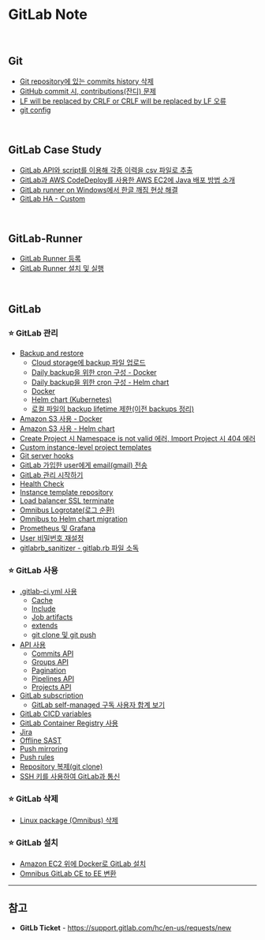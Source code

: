 # GitLab Note

<br>

## Git
- [Git repository에 있는 commits history 삭제](https://github.com/bigmtn1113/GitLab-Note/blob/master/Git/Git%20repository%EC%97%90%20%EC%9E%88%EB%8A%94%20commits%20history%20%EC%82%AD%EC%A0%9C.md)
- [GitHub commit 시, contributions(잔디) 문제](https://github.com/bigmtn1113/GitLab-Note/blob/master/Git/GitHub%20commit%20%EC%8B%9C%2C%20contributions(%EC%9E%94%EB%94%94)%20%EB%AC%B8%EC%A0%9C.md)
- [LF will be replaced by CRLF or CRLF will be replaced by LF 오류](https://github.com/bigmtn1113/GitLab-Note/blob/master/Git/LF%20will%20be%20replaced%20by%20CRLF%20or%20CRLF%20will%20be%20replaced%20by%20LF%20%EC%98%A4%EB%A5%98.md)
- [git config](https://github.com/bigmtn1113/GitLab-Note/blob/master/Git/git%20config.md)

<br>

## GitLab Case Study
- [GitLab API와 script를 이용해 각종 이력을 csv 파일로 추출](https://github.com/bigmtn1113/GitLab-Note/blob/master/GitLab%20Case%20Study/GitLab%20API%EC%99%80%20script%EB%A5%BC%20%EC%9D%B4%EC%9A%A9%ED%95%B4%20%EA%B0%81%EC%A2%85%20%EC%9D%B4%EB%A0%A5%EC%9D%84%20csv%20%ED%8C%8C%EC%9D%BC%EB%A1%9C%20%EC%B6%94%EC%B6%9C)
- [GitLab과 AWS CodeDeploy를 사용한 AWS EC2에 Java 배포 방법 소개](https://github.com/bigmtn1113/GitLab-Note/tree/master/GitLab%20Case%20Study/GitLab%EA%B3%BC%20AWS%20CodeDeploy%EB%A5%BC%20%EC%82%AC%EC%9A%A9%ED%95%9C%20AWS%20EC2%EC%97%90%20Java%20%EB%B0%B0%ED%8F%AC%20%EB%B0%A9%EB%B2%95%20%EC%86%8C%EA%B0%9C)
- [GitLab runner on Windows에서 한글 깨짐 현상 해결](https://github.com/bigmtn1113/GitLab-Note/blob/master/GitLab%20Case%20Study/GitLab%20runner%20on%20Windows%EC%97%90%EC%84%9C%20%ED%95%9C%EA%B8%80%20%EA%B9%A8%EC%A7%90%20%ED%98%84%EC%83%81%20%ED%95%B4%EA%B2%B0.md)
- [GitLab HA - Custom](https://github.com/bigmtn1113/GitLab-Note/blob/master/GitLab%20Case%20Study/GitLab%20HA%20-%20Custom.md)

<br>

## GitLab-Runner
- [GitLab Runner 등록](https://github.com/bigmtn1113/GitLab-Note/blob/master/GitLab-Runner/GitLab%20Runner%20%EB%93%B1%EB%A1%9D.md)
- [GitLab Runner 설치 및 실행](https://github.com/bigmtn1113/GitLab-Note/blob/master/GitLab-Runner/GitLab%20Runner%20%EC%84%A4%EC%B9%98%20%EB%B0%8F%20%EC%8B%A4%ED%96%89.md)

<br>

## GitLab
### ⭐ GitLab 관리
- [Backup and restore](https://github.com/bigmtn1113/GitLab-Note/tree/master/GitLab/GitLab%20%EA%B4%80%EB%A6%AC/Backup%20and%20restore)
  - [Cloud storage에 backup 파일 업로드](https://github.com/bigmtn1113/GitLab-Note/blob/master/GitLab/GitLab%20%EA%B4%80%EB%A6%AC/Backup%20and%20restore/Cloud%20storage%EC%97%90%20backup%20%ED%8C%8C%EC%9D%BC%20%EC%97%85%EB%A1%9C%EB%93%9C.md)
  - [Daily backup을 위한 cron 구성 - Docker](https://github.com/bigmtn1113/GitLab-Note/blob/master/GitLab/GitLab%20%EA%B4%80%EB%A6%AC/Backup%20and%20restore/Daily%20backup%EC%9D%84%20%EC%9C%84%ED%95%9C%20cron%20%EA%B5%AC%EC%84%B1%20-%20Docker.md)
  - [Daily backup을 위한 cron 구성 - Helm chart](https://github.com/bigmtn1113/GitLab-Note/blob/master/GitLab/GitLab%20%EA%B4%80%EB%A6%AC/Backup%20and%20restore/Daily%20backup%EC%9D%84%20%EC%9C%84%ED%95%9C%20cron%20%EA%B5%AC%EC%84%B1%20-%20Helm%20chart.md)
  - [Docker](https://github.com/bigmtn1113/GitLab-Note/blob/master/GitLab/GitLab%20%EA%B4%80%EB%A6%AC/Backup%20and%20restore/Docker.md)
  - [Helm chart (Kubernetes)](https://github.com/bigmtn1113/GitLab-Note/blob/master/GitLab/GitLab%20%EA%B4%80%EB%A6%AC/Backup%20and%20restore/Helm%20chart%20(Kubernetes).md)
  - [로컬 파일의 backup lifetime 제한(이전 backups 정리)](https://github.com/bigmtn1113/GitLab-Note/blob/master/GitLab/GitLab%20%EA%B4%80%EB%A6%AC/Backup%20and%20restore/%EB%A1%9C%EC%BB%AC%20%ED%8C%8C%EC%9D%BC%EC%9D%98%20backup%20lifetime%20%EC%A0%9C%ED%95%9C(%EC%9D%B4%EC%A0%84%20backups%20%EC%A0%95%EB%A6%AC).md)
- [Amazon S3 사용 - Docker](https://github.com/bigmtn1113/GitLab-Note/blob/master/GitLab/GitLab%20%EA%B4%80%EB%A6%AC/Amazon%20S3%20%EC%82%AC%EC%9A%A9%20-%20Docker.md)
- [Amazon S3 사용 - Helm chart](https://github.com/bigmtn1113/GitLab-Note/blob/master/GitLab/GitLab%20%EA%B4%80%EB%A6%AC/Amazon%20S3%20%EC%82%AC%EC%9A%A9%20-%20Helm%20chart.md)
- [Create Project 시 Namespace is not valid 에러, Import Project 시 404 에러](https://github.com/bigmtn1113/GitLab-Note/blob/master/GitLab/GitLab%20%EA%B4%80%EB%A6%AC/Create%20Project%20%EC%8B%9C%20Namespace%20is%20not%20valid%20%EC%97%90%EB%9F%AC%2C%20Import%20Project%20%EC%8B%9C%20404%20%EC%97%90%EB%9F%AC.md)
- [Custom instance-level project templates](https://github.com/bigmtn1113/GitLab-Note/blob/master/GitLab/GitLab%20%EA%B4%80%EB%A6%AC/Custom%20instance-level%20project%20templates.md)
- [Git server hooks](https://github.com/bigmtn1113/GitLab-Note/blob/master/GitLab/GitLab%20%EA%B4%80%EB%A6%AC/Git%20server%20hooks.md)
- [GitLab 가입한 user에게 email(gmail) 전송](https://github.com/bigmtn1113/GitLab-Note/blob/master/GitLab/GitLab%20%EA%B4%80%EB%A6%AC/GitLab%20%EA%B0%80%EC%9E%85%ED%95%9C%20user%EC%97%90%EA%B2%8C%20email(gmail)%20%EC%A0%84%EC%86%A1.md)
- [GitLab 관리 시작하기](https://github.com/bigmtn1113/GitLab-Note/blob/master/GitLab/GitLab%20%EA%B4%80%EB%A6%AC/GitLab%20%EA%B4%80%EB%A6%AC%20%EC%8B%9C%EC%9E%91%ED%95%98%EA%B8%B0.md)
- [Health Check](https://github.com/bigmtn1113/GitLab-Note/blob/master/GitLab/GitLab%20%EA%B4%80%EB%A6%AC/Health%20Check.md)
- [Instance template repository](https://github.com/bigmtn1113/GitLab-Note/blob/master/GitLab/GitLab%20%EA%B4%80%EB%A6%AC/Instance%20template%20repository.md)
- [Load balancer SSL terminate](https://github.com/bigmtn1113/GitLab-Note/blob/master/GitLab/GitLab%20%EA%B4%80%EB%A6%AC/Load%20balancer%20SSL%20terminate.md)
- [Omnibus Logrotate(로그 순환)](https://github.com/bigmtn1113/GitLab-Note/blob/master/GitLab/GitLab%20%EA%B4%80%EB%A6%AC/Omnibus%20Logrotate(%EB%A1%9C%EA%B7%B8%20%EC%88%9C%ED%99%98).md)
- [Omnibus to Helm chart migration](https://github.com/bigmtn1113/GitLab-Note/blob/master/GitLab/GitLab%20%EA%B4%80%EB%A6%AC/Omnibus%20to%20Helm%20chart%20migration.md)
- [Prometheus 및 Grafana](https://github.com/bigmtn1113/GitLab-Note/blob/master/GitLab/GitLab%20%EA%B4%80%EB%A6%AC/Prometheus%20%EB%B0%8F%20Grafana.md)
- [User 비밀번호 재설정](https://github.com/bigmtn1113/GitLab-Note/blob/master/GitLab/GitLab%20%EA%B4%80%EB%A6%AC/User%20%EB%B9%84%EB%B0%80%EB%B2%88%ED%98%B8%20%EC%9E%AC%EC%84%A4%EC%A0%95.md)
- [gitlabrb_sanitizer - gitlab.rb 파일 소독](https://github.com/bigmtn1113/GitLab-Note/blob/master/GitLab/GitLab%20%EA%B4%80%EB%A6%AC/gitlabrb_sanitizer%20-%20gitlab.rb%20%ED%8C%8C%EC%9D%BC%20%EC%86%8C%EB%8F%85.md)

### ⭐ GitLab 사용
- [.gitlab-ci.yml 사용](https://github.com/bigmtn1113/GitLab-Note/tree/master/GitLab/GitLab%20%EC%82%AC%EC%9A%A9/.gitlab-ci.yml%20%EC%82%AC%EC%9A%A9)
  - [Cache](https://github.com/bigmtn1113/GitLab-Note/blob/master/GitLab/GitLab%20%EC%82%AC%EC%9A%A9/.gitlab-ci.yml%20%EC%82%AC%EC%9A%A9/Cache.md)
  - [Include](https://github.com/bigmtn1113/GitLab-Note/blob/master/GitLab/GitLab%20%EC%82%AC%EC%9A%A9/.gitlab-ci.yml%20%EC%82%AC%EC%9A%A9/Include.md)
  - [Job artifacts](https://github.com/bigmtn1113/GitLab-Note/blob/master/GitLab/GitLab%20%EC%82%AC%EC%9A%A9/.gitlab-ci.yml%20%EC%82%AC%EC%9A%A9/Job%20artifacts.md)
  - [extends](https://github.com/bigmtn1113/GitLab-Note/blob/master/GitLab/GitLab%20%EC%82%AC%EC%9A%A9/.gitlab-ci.yml%20%EC%82%AC%EC%9A%A9/extends.md)
  - [git clone 및 git push](https://github.com/bigmtn1113/GitLab-Note/blob/master/GitLab/GitLab%20%EC%82%AC%EC%9A%A9/.gitlab-ci.yml%20%EC%82%AC%EC%9A%A9/git%20clone%20%EB%B0%8F%20git%20push.md)
- [API 사용](https://github.com/bigmtn1113/GitLab-Note/tree/master/GitLab/GitLab%20%EC%82%AC%EC%9A%A9/API%20%EC%82%AC%EC%9A%A9)
  - [Commits API](https://github.com/bigmtn1113/GitLab-Note/blob/master/GitLab/GitLab%20%EC%82%AC%EC%9A%A9/API%20%EC%82%AC%EC%9A%A9/Commits%20API.md)
  - [Groups API](https://github.com/bigmtn1113/GitLab-Note/blob/master/GitLab/GitLab%20%EC%82%AC%EC%9A%A9/API%20%EC%82%AC%EC%9A%A9/Groups%20API.md)
  - [Pagination](https://github.com/bigmtn1113/GitLab-Note/blob/master/GitLab/GitLab%20%EC%82%AC%EC%9A%A9/API%20%EC%82%AC%EC%9A%A9/Pagination.md)
  - [Pipelines API](https://github.com/bigmtn1113/GitLab-Note/blob/master/GitLab/GitLab%20%EC%82%AC%EC%9A%A9/API%20%EC%82%AC%EC%9A%A9/Pipelines%20API.md)
  - [Projects API](https://github.com/bigmtn1113/GitLab-Note/blob/master/GitLab/GitLab%20%EC%82%AC%EC%9A%A9/API%20%EC%82%AC%EC%9A%A9/Projects%20API.md)
- [GitLab subscription](https://github.com/bigmtn1113/GitLab-Note/tree/master/GitLab/GitLab%20%EC%82%AC%EC%9A%A9/GitLab%20subscription)
  - [GitLab self-managed 구독 사용자 합계 보기](https://github.com/bigmtn1113/GitLab-Note/blob/master/GitLab/GitLab%20%EC%82%AC%EC%9A%A9/GitLab%20subscription/GitLab%20self-managed%20%EA%B5%AC%EB%8F%85%20%EC%82%AC%EC%9A%A9%EC%9E%90%20%ED%95%A9%EA%B3%84%20%EB%B3%B4%EA%B8%B0.md)
- [GitLab CICD variables](https://github.com/bigmtn1113/GitLab-Note/blob/master/GitLab/GitLab%20%EC%82%AC%EC%9A%A9/GitLab%20CICD%20variables.md)
- [GitLab Container Registry 사용](https://github.com/bigmtn1113/GitLab-Note/blob/master/GitLab/GitLab%20%EC%82%AC%EC%9A%A9/GitLab%20Container%20Registry%20%EC%82%AC%EC%9A%A9.md)
- [Jira](https://github.com/bigmtn1113/GitLab-Note/blob/master/GitLab/GitLab%20%EC%82%AC%EC%9A%A9/Jira.md)
- [Offline SAST](https://github.com/bigmtn1113/GitLab-Note/blob/master/GitLab/GitLab%20%EC%82%AC%EC%9A%A9/Offline%20SAST.md)
- [Push mirroring](https://github.com/bigmtn1113/GitLab-Note/blob/master/GitLab/GitLab%20%EC%82%AC%EC%9A%A9/Push%20mirroring.md)
- [Push rules](https://github.com/bigmtn1113/GitLab-Note/blob/master/GitLab/GitLab%20%EC%82%AC%EC%9A%A9/Push%20rules.md)
- [Repository 복제(git clone)](https://github.com/bigmtn1113/GitLab-Note/blob/master/GitLab/GitLab%20%EC%82%AC%EC%9A%A9/Repository%20%EB%B3%B5%EC%A0%9C(git%20clone).md)
- [SSH 키를 사용하여 GitLab과 통신](https://github.com/bigmtn1113/GitLab-Note/blob/master/GitLab/GitLab%20%EC%82%AC%EC%9A%A9/SSH%20%ED%82%A4%EB%A5%BC%20%EC%82%AC%EC%9A%A9%ED%95%98%EC%97%AC%20GitLab%EA%B3%BC%20%ED%86%B5%EC%8B%A0.md)

### ⭐ GitLab 삭제
- [Linux package (Omnibus) 삭제](https://github.com/bigmtn1113/GitLab-Note/blob/master/GitLab/GitLab%20%EC%82%AD%EC%A0%9C/Linux%20package%20(Omnibus)%20%EC%82%AD%EC%A0%9C.md)

### ⭐ GitLab 설치
- [Amazon EC2 위에 Docker로 GitLab 설치](https://github.com/bigmtn1113/GitLab-Note/blob/master/GitLab/GitLab%20%EC%84%A4%EC%B9%98/Amazon%20EC2%20%EC%9C%84%EC%97%90%20Docker%EB%A1%9C%20GitLab%20%EC%84%A4%EC%B9%98.md)
- [Omnibus GitLab CE to EE 변환](https://github.com/bigmtn1113/GitLab-Note/blob/master/GitLab/GitLab%20%EC%84%A4%EC%B9%98/Omnibus%20GitLab%20CE%20to%20EE%20%EB%B3%80%ED%99%98.md)

<hr>

## 참고
- **GitLb Ticket** - https://support.gitlab.com/hc/en-us/requests/new
